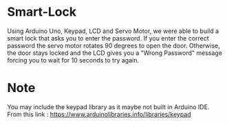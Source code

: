 # Smart-Lock
Using Arduino Uno, Keypad, LCD and Servo Motor, we were able to build a smart lock that asks you to enter the password. If you enter the correct password the servo motor rotates 90 degrees to open the door. Otherwise, the door stays locked and the LCD gives you a "Wrong Password" message forcing you to wait for 10 seconds to try again.


# Note
You may include the keypad library as it maybe not built in Arduino IDE.
From this link : https://www.arduinolibraries.info/libraries/keypad
